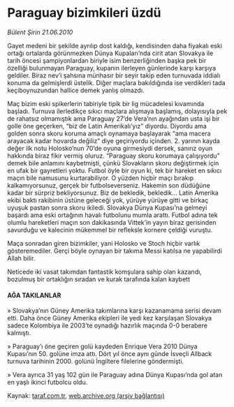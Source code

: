 # Paraguay bizimkileri üzdü

*Bülent Şirin 21.06.2010*

<div class="yazi"><p>Gayet medeni bir şekilde ayrılıp dost kaldığı, kendisinden daha fiyakalı eski ortağı ortalarda görünmezken Dünya Kupaları’nda cirit atan Slovakya ile tarih öncesi şampiyonlardan biriyle isim benzerliğinden başka pek bir özelliği bulunmayan Paraguay, kupanın ilerleyen günlerinde karşı karşıya geldiler. Biraz nev’i şahsına münhasır bir seyir takip eden turnuvada iddialı konuma da gelmişlerdi üstelik. Diğer maçlara bakıldığında ise verdikleri tada keçiboynuzundan hallice demek yanlış olmazdı.</p>
<p>Maç bizim eski spikerlerin tabiriyle tipik bir lig mücadelesi kıvamında başladı. Turnuva ilerledikçe sıkıcı maçlara alışmaya başlamış, dolayısıyla pek de rahatsız olmamıştık ama Paraguay 27’de Vera’nın ayağından usta işi bir golle öne geçerken, “biz de Latin Amerikalı’yız” diyordu. Diyordu ama golden sonra skoru koruma amaçlı oynamaya başlayarak “ama macera arayacak kadar hovarda değiliz” diye geçiriyordu içinden. 2. yarının kayda değer ilk notu Holosko’nun 70’de oyuna girmesiydi dersek, sanırız oyun hakkında biraz fikir vermiş oluruz. “Paraguay skoru korumaya çalışıyordu” demek bile anlamını kaybetmişti, çünkü Slovakların skoru değiştirmek için en ufak bir gayretleri yoktu. Futbol öyle bir oyun ki, tek bir hareket en sıkıcı maçın bile namusunu kurtarabiliyor. O yüzden hiçbir maçı bırakıp kalkamıyorsunuz, gerçek bir futbolseverseniz. Hakemin son düdüğüne kadar bir sürpriz bekliyorsunuz. Biz de bekledik, bekledik... Latin Amerika ekibi baktı rakibinin üstüne geleceği yok, yürüye yürüye gitti ve birkaç uyuşuk pastan sonra skoru ikiledi. Slovakya Dünya Kupası’na gelmeyi başardı ama eski ortağının havalı futbolunu mumla arattı. Futbol adına tek olumlu hareketleri maçın son dakikasında Vittek’in yayın biraz gerisinden savurduğu ve kalecinin mükemmel bir refleksle kornere çeldiği vuruştu.</p>
<p>Maça sonradan giren bizimkiler, yani Holosko ve Stoch hiçbir varlık gösteremediler. Gerçi böyle oynayan bir takıma Messi katılsa ne yapabilirdi Allah bilir.</p>
<p>Neticede iki vasat takımdan fantastik komşulara sahip olan kazandı, bozulmuş bir ortaklığın sıradan ve kurak tarafında kalan kaybett</p>
<h4>AĞA TAKILANLAR</h4>
<p>» Slovakya’nın Güney Amerika takımlarına karşı kazanamama serisi devam etti. Daha önce Güney Amerika ekipleri ile yedi kez karşılaşan Slovakya sadece Kolombiya ile 2003’te oynadığı hazırlık maçında 0-0 berabere kalmıştı.</p>
<p>» Paraguay’ı öne geçiren golü kaydeden Enrique Vera 2010 Dünya Kupası’nın 50. golüne imza attı. Dört yıl önce aynı günde İsveçli Allback turnuva tarihinin 2000. golünü İngiltere filelerine göndermişti.</p>
<p>» Vera ayrıca 31 yaş 102 gün ile Paraguay adına Dünya Kupası’nda gol atan en yaşlı ikinci futbolcu oldu.</p></div>

Kaynak: [taraf.com.tr](http://www.taraf.com.tr:80/bulent-sirin/makale-paraguay-bizimkileri-uzdu.htm), [web.archive.org (arşiv bağlantısı)](http://web.archive.org/web/20100624015636/http://www.taraf.com.tr:80/bulent-sirin/makale-paraguay-bizimkileri-uzdu.htm)
